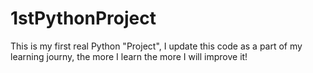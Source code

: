 # 1stPythonProject
This is my first real Python "Project", I update this code as a part of my learning journy, the more I learn the more I will improve it!
